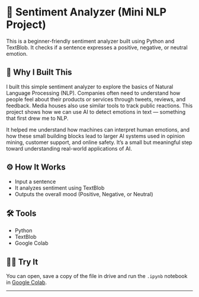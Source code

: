 # 🧠 Sentiment Analyzer (Mini NLP Project)

This is a beginner-friendly sentiment analyzer built using Python and TextBlob. It checks if a sentence expresses a positive, negative, or neutral emotion.

## 🌟 Why I Built This

I built this simple sentiment analyzer to explore the basics of Natural Language Processing (NLP). Companies often need to understand how people feel about their products or services through tweets, reviews, and feedback. Media houses also use similar tools to track public reactions. This project shows how we can use AI to detect emotions in text — something that first drew me to NLP.

It helped me understand how machines can interpret human emotions, and how these small building blocks lead to larger AI systems used in opinion mining, customer support, and online safety. It’s a small but meaningful step toward understanding real-world applications of AI.

## ⚙️ How It Works

- Input a sentence
- It analyzes sentiment using TextBlob
- Outputs the overall mood (Positive, Negative, or Neutral)

## 🛠️ Tools

- Python
- TextBlob
- Google Colab

## 👨‍💻 Try It

You can open, save a copy of the file in drive and run the `.ipynb` notebook in [Google Colab](https://colab.research.google.com/drive/18lWXwAwktT27Q9qZj8vP0Q4SXEYK_W79?usp=sharing).

---

